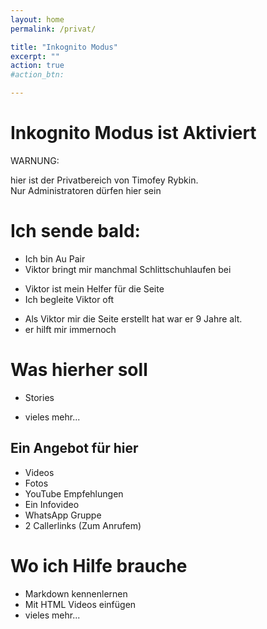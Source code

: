 ```yaml
---
layout: home
permalink: /privat/

title: "Inkognito Modus"
excerpt: ""
action: true
#action_btn:

---
```


# Inkognito Modus ist Aktiviert

  WARNUNG:


  hier ist der Privatbereich von Timofey Rybkin.\
  Nur Administratoren dürfen hier sein

# Ich sende bald:
- Ich bin Au Pair
- Viktor bringt mir manchmal Schlittschuhlaufen bei
* Viktor ist mein Helfer für die Seite
* Ich begleite Viktor oft
+ Als Viktor mir die Seite erstellt hat war er 9 Jahre alt.
+ er hilft mir immernoch

# Was hierher soll
- Stories
+ vieles mehr...

## Ein Angebot für hier
+ Videos
+ Fotos
+ YouTube Empfehlungen
+ Ein Infovideo
+ WhatsApp Gruppe
+ 2 Callerlinks (Zum Anrufem)

# Wo ich Hilfe brauche
+ Markdown kennenlernen
+ Mit HTML Videos einfügen
+ vieles mehr...
